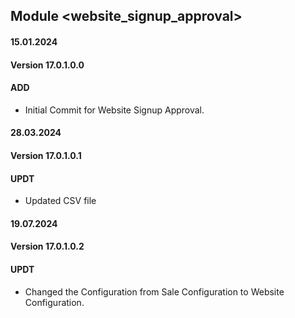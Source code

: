 ## Module <website_signup_approval>

#### 15.01.2024
#### Version 17.0.1.0.0
#### ADD
- Initial Commit for Website Signup Approval.

#### 28.03.2024
#### Version 17.0.1.0.1
#### UPDT
- Updated CSV file

#### 19.07.2024
#### Version 17.0.1.0.2
#### UPDT
- Changed the Configuration from Sale Configuration to Website Configuration. 
